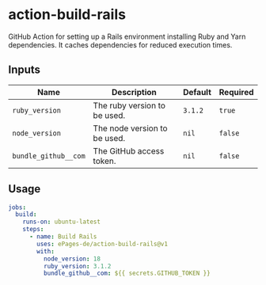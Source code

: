 # action-build-rails

GitHub Action for setting up a Rails environment installing Ruby and Yarn dependencies. It caches dependencies for reduced execution times.

## Inputs

| Name                 | Description                  | Default | Required |
|----------------------|------------------------------|---------|----------|
| `ruby_version`       | The ruby version to be used. | `3.1.2` | `true`   |
| `node_version`       | The node version to be used. | `nil`   | `false`  |
| `bundle_github__com` | The GitHub access token.     | `nil`   | `false`  |

## Usage

```yml
jobs:
  build:
    runs-on: ubuntu-latest
    steps:
      - name: Build Rails
        uses: ePages-de/action-build-rails@v1
        with:
          node_version: 18
          ruby_version: 3.1.2
          bundle_github__com: ${{ secrets.GITHUB_TOKEN }}
```
